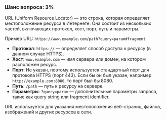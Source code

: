 ### Шанс вопроса: 3%

URL (Uniform Resource Locator) — это строка, которая определяет местоположение ресурса в Интернете. Она состоит из нескольких частей, включающих протокол, хост, порт, путь и параметры.

Пример URL: `https://www.example.com/path?query=param#fragment`
- **Протокол**: `https://` — определяет способ доступа к ресурсу (в данном случае HTTPS).
- **Хост**: `www.example.com` — имя сервера или домен, на котором расположен ресурс.
- **Порт**: Не указан, поэтому используется стандартный порт для протокола HTTPS (порт 443). Если бы он был указан, например `http://example.com:8080`, то порт был бы 8080.
- **Путь**: `/path` — путь к ресурсу на сервере.
- **Параметры**: `?query=param` — дополнительные параметры запроса, такие как query string или fragment identifier.

URL используется для указания местоположения веб-страниц, файлов, изображений и других ресурсов в сети.